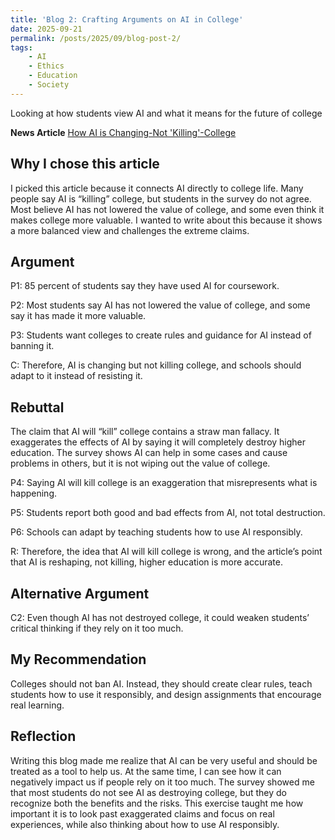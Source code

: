 ```yaml
---
title: 'Blog 2: Crafting Arguments on AI in College'
date: 2025-09-21
permalink: /posts/2025/09/blog-post-2/
tags:
    - AI
    - Ethics
    - Education
    - Society
---
```


Looking at how students view AI and what it means for the future of college

**News Article**
[How AI is Changing-Not 'Killing'-College](https://www.insidehighered.com/news/students/academics/2025/08/29/survey-college-students-views-ai)

Why I chose this article
---
I picked this article because it connects AI directly to college life. Many people say AI is “killing” college, but students in the survey do not agree. Most believe AI has not lowered the value of college, and some even think it makes college more valuable. I wanted to write about this because it shows a more balanced view and challenges the extreme claims.

Argument
---
P1: 85 percent of students say they have used AI for coursework.

P2: Most students say AI has not lowered the value of college, and some say it has made it more valuable.

P3: Students want colleges to create rules and guidance for AI instead of banning it.

C: Therefore, AI is changing but not killing college, and schools should adapt to it instead of resisting it.

Rebuttal
---
The claim that AI will “kill” college contains a straw man fallacy. It exaggerates the effects of AI by saying it will completely destroy higher education. The survey shows AI can help in some cases and cause problems in others, but it is not wiping out the value of college.

P4: Saying AI will kill college is an exaggeration that misrepresents what is happening.

P5: Students report both good and bad effects from AI, not total destruction.

P6: Schools can adapt by teaching students how to use AI responsibly.

R: Therefore, the idea that AI will kill college is wrong, and the article’s point that AI is reshaping, not killing, higher education is more accurate.

Alternative Argument
---
C2: Even though AI has not destroyed college, it could weaken students’ critical thinking if they rely on it too much.

My Recommendation
---
Colleges should not ban AI. Instead, they should create clear rules, teach students how to use it responsibly, and design assignments that encourage real learning.

Reflection
---
Writing this blog made me realize that AI can be very useful and should be treated as a tool to help us. At the same time, I can see how it can negatively impact us if people rely on it too much. The survey showed me that most students do not see AI as destroying college, but they do recognize both the benefits and the risks. This exercise taught me how important it is to look past exaggerated claims and focus on real experiences, while also thinking about how to use AI responsibly.

